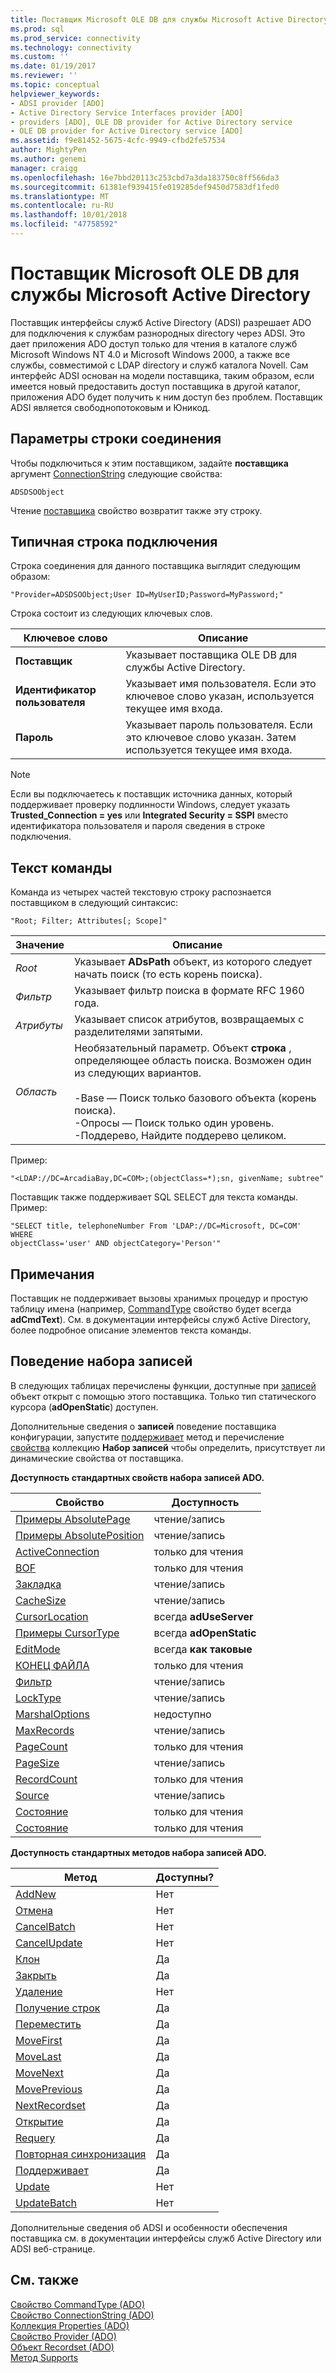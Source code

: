 ```yaml
---
title: Поставщик Microsoft OLE DB для службы Microsoft Active Directory | Документация Майкрософт
ms.prod: sql
ms.prod_service: connectivity
ms.technology: connectivity
ms.custom: ''
ms.date: 01/19/2017
ms.reviewer: ''
ms.topic: conceptual
helpviewer_keywords:
- ADSI provider [ADO]
- Active Directory Service Interfaces provider [ADO]
- providers [ADO], OLE DB provider for Active Directory service
- OLE DB provider for Active Directory service [ADO]
ms.assetid: f9e81452-5675-4cfc-9949-cfbd2fe57534
author: MightyPen
ms.author: genemi
manager: craigg
ms.openlocfilehash: 16e7bbd20113c253cbd7a3da183750c8ff566da3
ms.sourcegitcommit: 61381ef939415fe019285def9450d7583df1fed0
ms.translationtype: MT
ms.contentlocale: ru-RU
ms.lasthandoff: 10/01/2018
ms.locfileid: "47758592"
---
```

# <a name="microsoft-ole-db-provider-for-microsoft-active-directory-service"></a>Поставщик Microsoft OLE DB для службы Microsoft Active Directory
Поставщик интерфейсы служб Active Directory (ADSI) разрешает ADO для подключения к службам разнородных directory через ADSI. Это дает приложения ADO доступ только для чтения в каталоге служб Microsoft Windows NT 4.0 и Microsoft Windows 2000, а также все службы, совместимой с LDAP directory и служб каталога Novell. Сам интерфейс ADSI основан на модели поставщика, таким образом, если имеется новый предоставить доступ поставщика в другой каталог, приложения ADO будет получить к ним доступ без проблем. Поставщик ADSI является свободнопотоковым и Юникод.  
  
## <a name="connection-string-parameters"></a>Параметры строки соединения  
 Чтобы подключиться к этим поставщиком, задайте **поставщика** аргумент [ConnectionString](../../../ado/reference/ado-api/connectionstring-property-ado.md) следующие свойства:  
  
```  
ADSDSOObject  
```  
  
 Чтение [поставщика](../../../ado/reference/ado-api/provider-property-ado.md) свойство возвратит также эту строку.  
  
## <a name="typical-connection-string"></a>Типичная строка подключения  
 Строка соединения для данного поставщика выглядит следующим образом:  
  
```  
"Provider=ADSDSOObject;User ID=MyUserID;Password=MyPassword;"  
```  
  
 Строка состоит из следующих ключевых слов.  
  
|Ключевое слово|Описание|  
|-------------|-----------------|  
|**Поставщик**|Указывает поставщика OLE DB для службы Active Directory.|  
|**Идентификатор пользователя**|Указывает имя пользователя. Если это ключевое слово указан, используется текущее имя входа.|  
|**Пароль**|Указывает пароль пользователя. Если это ключевое слово указан. Затем используется текущее имя входа.|  
  
> [!NOTE]
>  Если вы подключаетесь к поставщик источника данных, который поддерживает проверку подлинности Windows, следует указать **Trusted_Connection = yes** или **Integrated Security = SSPI** вместо идентификатора пользователя и пароля сведения в строке подключения.  
  
## <a name="command-text"></a>Текст команды  
 Команда из четырех частей текстовую строку распознается поставщиком в следующий синтаксис:  
  
```  
"Root; Filter; Attributes[; Scope]"  
```  
  
|Значение|Описание|  
|-----------|-----------------|  
|*Root*|Указывает **ADsPath** объект, из которого следует начать поиск (то есть корень поиска).|  
|*Фильтр*|Указывает фильтр поиска в формате RFC 1960 года.|  
|*Атрибуты*|Указывает список атрибутов, возвращаемых с разделителями запятыми.|  
|*Область*|Необязательный параметр. Объект **строка** , определяющее область поиска. Возможен один из следующих вариантов.<br /><br /> -Base — Поиск только базового объекта (корень поиска).<br />-Опросы — Поиск только один уровень.<br />-Поддерево, Найдите поддерево целиком.|  
  
 Пример:  
  
```  
"<LDAP://DC=ArcadiaBay,DC=COM>;(objectClass=*);sn, givenName; subtree"  
```  
  
 Поставщик также поддерживает SQL SELECT для текста команды. Пример:  
  
```  
"SELECT title, telephoneNumber From 'LDAP://DC=Microsoft, DC=COM' WHERE   
objectClass='user' AND objectCategory='Person'"  
```  
  
## <a name="remarks"></a>Примечания  
 Поставщик не поддерживает вызовы хранимых процедур и простую таблицу имена (например, [CommandType](../../../ado/reference/ado-api/commandtype-property-ado.md) свойство будет всегда **adCmdText**). См. в документации интерфейсы служб Active Directory, более подробное описание элементов текста команды.  
  
## <a name="recordset-behavior"></a>Поведение набора записей  
 В следующих таблицах перечислены функции, доступные при [записей](../../../ado/reference/ado-api/recordset-object-ado.md) объект открыт с помощью этого поставщика. Только тип статического курсора (**adOpenStatic**) доступен.  
  
 Дополнительные сведения о **записей** поведение поставщика конфигурации, запустите [поддерживает](../../../ado/reference/ado-api/supports-method.md) метод и перечисление [свойства](../../../ado/reference/ado-api/properties-collection-ado.md) коллекцию  **Набор записей** чтобы определить, присутствует ли динамические свойства от поставщика.  
  
 **Доступность стандартных свойств набора записей ADO.**  
  
|Свойство|Доступность|  
|--------------|------------------|  
|[Примеры AbsolutePage](../../../ado/reference/ado-api/absolutepage-property-ado.md)|чтение/запись|  
|[Примеры AbsolutePosition](../../../ado/reference/ado-api/absoluteposition-property-ado.md)|чтение/запись|  
|[ActiveConnection](../../../ado/reference/ado-api/activeconnection-property-ado.md)|только для чтения|  
|[BOF](../../../ado/reference/ado-api/bof-eof-properties-ado.md)|только для чтения|  
|[Закладка](../../../ado/reference/ado-api/bookmark-property-ado.md)|чтение/запись|  
|[CacheSize](../../../ado/reference/ado-api/cachesize-property-ado.md)|чтение/запись|  
|[CursorLocation](../../../ado/reference/ado-api/cursorlocation-property-ado.md)|всегда **adUseServer**|  
|[Примеры CursorType](../../../ado/reference/ado-api/cursortype-property-ado.md)|всегда **adOpenStatic**|  
|[EditMode](../../../ado/reference/ado-api/editmode-property.md)|всегда **как таковые**|  
|[КОНЕЦ ФАЙЛА](../../../ado/reference/ado-api/bof-eof-properties-ado.md)|только для чтения|  
|[Фильтр](../../../ado/reference/ado-api/filter-property.md)|чтение/запись|  
|[LockType](../../../ado/reference/ado-api/locktype-property-ado.md)|чтение/запись|  
|[MarshalOptions](../../../ado/reference/ado-api/marshaloptions-property-ado.md)|недоступно|  
|[MaxRecords](../../../ado/reference/ado-api/maxrecords-property-ado.md)|чтение/запись|  
|[PageCount](../../../ado/reference/ado-api/pagecount-property-ado.md)|только для чтения|  
|[PageSize](../../../ado/reference/ado-api/pagesize-property-ado.md)|чтение/запись|  
|[RecordCount](../../../ado/reference/ado-api/recordcount-property-ado.md)|только для чтения|  
|[Source](../../../ado/reference/ado-api/source-property-ado-recordset.md)|чтение/запись|  
|[Состояние](../../../ado/reference/ado-api/state-property-ado.md)|только для чтения|  
|[Состояние](../../../ado/reference/ado-api/status-property-ado-recordset.md)|только для чтения|  
  
 **Доступность стандартных методов набора записей ADO.**  
  
|Метод|Доступны?|  
|------------|----------------|  
|[AddNew](../../../ado/reference/ado-api/addnew-method-ado.md)|Нет|  
|[Отмена](../../../ado/reference/ado-api/cancel-method-ado.md)|Нет|  
|[CancelBatch](../../../ado/reference/ado-api/cancelbatch-method-ado.md)|Нет|  
|[CancelUpdate](../../../ado/reference/ado-api/cancelupdate-method-ado.md)|Нет|  
|[Клон](../../../ado/reference/ado-api/clone-method-ado.md)|Да|  
|[Закрыть](../../../ado/reference/ado-api/close-method-ado.md)|Да|  
|[Удаление](../../../ado/reference/ado-api/delete-method-ado-recordset.md)|Нет|  
|[Получение строк](../../../ado/reference/ado-api/getrows-method-ado.md)|Да|  
|[Переместить](../../../ado/reference/ado-api/move-method-ado.md)|Да|  
|[MoveFirst](../../../ado/reference/ado-api/movefirst-movelast-movenext-and-moveprevious-methods-ado.md)|Да|  
|[MoveLast](../../../ado/reference/ado-api/movefirst-movelast-movenext-and-moveprevious-methods-ado.md)|Да|  
|[MoveNext](../../../ado/reference/ado-api/movefirst-movelast-movenext-and-moveprevious-methods-ado.md)|Да|  
|[MovePrevious](../../../ado/reference/ado-api/movefirst-movelast-movenext-and-moveprevious-methods-ado.md)|Да|  
|[NextRecordset](../../../ado/reference/ado-api/nextrecordset-method-ado.md)|Да|  
|[Открытие](../../../ado/reference/ado-api/open-method-ado-recordset.md)|Да|  
|[Requery](../../../ado/reference/ado-api/requery-method.md)|Да|  
|[Повторная синхронизация](../../../ado/reference/ado-api/resync-method.md)|Да|  
|[Поддерживает](../../../ado/reference/ado-api/supports-method.md)|Да|  
|[Update](../../../ado/reference/ado-api/update-method.md)|Нет|  
|[UpdateBatch](../../../ado/reference/ado-api/updatebatch-method.md)|Нет|  
  
 Дополнительные сведения об ADSI и особенности обеспечения поставщика см. в документации интерфейсы служб Active Directory или ADSI веб-странице.  
  
## <a name="see-also"></a>См. также  
 [Свойство CommandType (ADO)](../../../ado/reference/ado-api/commandtype-property-ado.md)   
 [Свойство ConnectionString (ADO)](../../../ado/reference/ado-api/connectionstring-property-ado.md)   
 [Коллекция Properties (ADO)](../../../ado/reference/ado-api/properties-collection-ado.md)   
 [Свойство Provider (ADO)](../../../ado/reference/ado-api/provider-property-ado.md)   
 [Объект Recordset (ADO)](../../../ado/reference/ado-api/recordset-object-ado.md)   
 [Метод Supports](../../../ado/reference/ado-api/supports-method.md)
